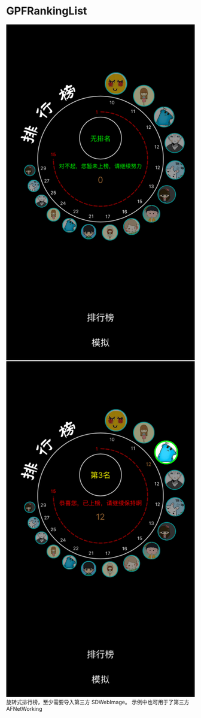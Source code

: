 # GPFRankingList
![image](https://github.com/guo-pf/GPFRankingList/blob/master/SimulatorScreenShotRanking0.png)
![image](https://github.com/guo-pf/GPFRankingList/blob/master/SimulatorScreenShotRanking1.png)
 旋转式排行榜，至少需要导入第三方 SDWebImage。
示例中也可用于了第三方AFNetWorking
